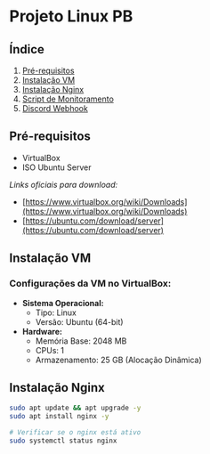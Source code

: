 # Projeto Linux PB

## Índice

1. [Pré-requisitos](#pre-requisitos)
2. [Instalação VM](#instalacao-vm)
3. [Instalação Nginx](#instalacao-nginx)
4. [Script de Monitoramento](#script-de-monitoramento)
5. [Discord Webhook](#discord-webhook)

## Pré-requisitos <a name="pre-requisitos"></a>

- VirtualBox
- ISO Ubuntu Server

_Links oficiais para download:_
- [https://www.virtualbox.org/wiki/Downloads](https://www.virtualbox.org/wiki/Downloads)
- [https://ubuntu.com/download/server](https://ubuntu.com/download/server)

## Instalação VM <a name="instalacao-vm"></a>

### Configurações da VM no VirtualBox:
- **Sistema Operacional:**
  - Tipo: Linux
  - Versão: Ubuntu (64-bit)
- **Hardware:**
  - Memória Base: 2048 MB
  - CPUs: 1
  - Armazenamento: 25 GB (Alocação Dinâmica)

## Instalação Nginx <a name="instalacao-nginx"></a>

```bash
sudo apt update && apt upgrade -y
sudo apt install nginx -y

# Verificar se o nginx está ativo
sudo systemctl status nginx
```
